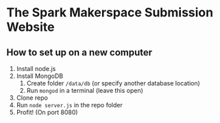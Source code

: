 # The Spark Makerspace Submission Website

## How to set up on a new computer
1. Install node.js
2. Install MongoDB
   1. Create folder `/data/db` (or specify another database location)
   2. Run `mongod` in a terminal (leave this open)
3. Clone repo
4. Run `node server.js` in the repo folder
5. Profit! (On port 8080)
